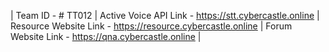 | Team ID - # TT012 | Active Voice API Link - https://stt.cybercastle.online | Resource Website Link - https://resource.cybercastle.online | Forum Website Link - https://qna.cybercastle.online |
